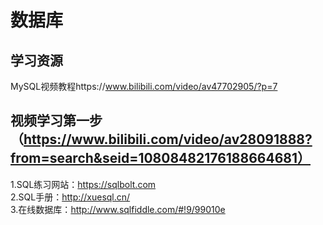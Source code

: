 # 数据库

## 学习资源
MySQL视频教程https://www.bilibili.com/video/av47702905/?p=7

## 视频学习第一步（https://www.bilibili.com/video/av28091888?from=search&seid=10808482176188664681）  
1.SQL练习网站：https://sqlbolt.com  
2.SQL手册：http://xuesql.cn/  
3.在线数据库：http://www.sqlfiddle.com/#!9/99010e  

